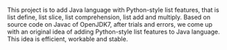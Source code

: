 This project is to add Java language with Python-style list features, that is list define, list slice, list comprehension, list add and multiply. 
Based on source code on Javac of OpenJDK7, after trials and errors, we come up with an original idea of adding Python-style list features to Java language. This idea is efficient, workable and stable.